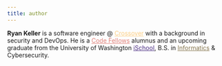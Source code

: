 ```yaml
---
title: author
---
```


**Ryan Keller** is a software engineer @ <a href='https://crossoverhealth.com/about' target='_blank' style='color:#FCB034; opacity:0.6'>Crossover</a> with a background in security and DevOps. He is a <a href='https://codefellows.org' target='_blank' style='color:#d03226; opacity:0.6'>Code Fellows</a> alumnus and an upcoming graduate from the University of Washington <a href='https://ischool.uw.edu' target='_blank' style='color:#4b2e83'>iSchool</a>, B.S. in <a href='https://ischool.uw.edu/programs/informatics/what-is-informatics' target='_blank' style='color:#85754d'>Informatics</a> & Cybersecurity.

<!-- **Ryan Keller** is a full stack developer with a background in security and DevOps. He is a CodeFellows alumni and an upcoming graduate from the University of Washington iSchool, B.S. in Informatics & Cybersecurity. -->
